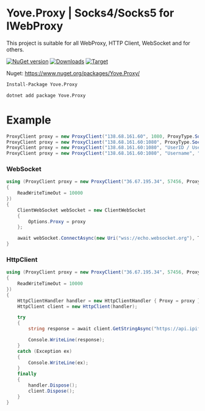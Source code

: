 # Yove.Proxy | Socks4/Socks5 for IWebProxy

This project is suitable for all WebProxy, HTTP Client, WebSocket and for others.

[![NuGet version](https://badge.fury.io/nu/Yove.Proxy.svg)](https://badge.fury.io/nu/Yove.Proxy)
[![Downloads](https://img.shields.io/nuget/dt/Yove.Proxy.svg)](https://www.nuget.org/packages/Yove.Proxy)
[![Target](https://img.shields.io/badge/.NET%20Standard-2.0-green.svg)](https://docs.microsoft.com/ru-ru/dotnet/standard/net-standard)

Nuget: https://www.nuget.org/packages/Yove.Proxy/

```sh
Install-Package Yove.Proxy
```

```sh
dotnet add package Yove.Proxy
```

# Example

```csharp
ProxyClient proxy = new ProxyClient("138.68.161.60", 1080, ProxyType.Socks5);
ProxyClient proxy = new ProxyClient("138.68.161.60:1080", ProxyType.Socks5);
ProxyClient proxy = new ProxyClient("138.68.161.60:1080", "UserID / Username", ProxyType.Socks4);
ProxyClient proxy = new ProxyClient("138.68.161.60:1080", "Username", "Password", ProxyType.Socks5);
```

### WebSocket

```csharp
using (ProxyClient proxy = new ProxyClient("36.67.195.34", 57456, ProxyType.Socks5)
{
    ReadWriteTimeOut = 10000
})
{
    ClientWebSocket webSocket = new ClientWebSocket
    {
        Options.Proxy = proxy
    };

    await webSocket.ConnectAsync(new Uri("wss://echo.websocket.org"), TokenSource.Token);
}
```

### HttpClient

```csharp
using (ProxyClient proxy = new ProxyClient("36.67.195.34", 57456, ProxyType.Socks4)
{
    ReadWriteTimeOut = 10000
})
{
    HttpClientHandler handler = new HttpClientHandler { Proxy = proxy };
    HttpClient client = new HttpClient(handler);

    try
    {
        string response = await client.GetStringAsync("https://api.ipify.org/?format=json");

        Console.WriteLine(response);
    }
    catch (Exception ex)
    {
        Console.WriteLine(ex);
    }
    finally
    {
        handler.Dispose();
        client.Dispose();
    }
}
```

